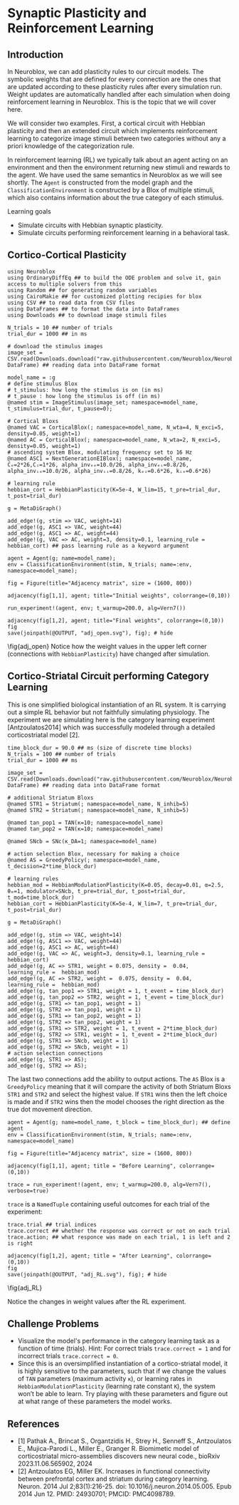 <!--This file was generated, do not modify it.-->
# Synaptic Plasticity and Reinforcement Learning
## Introduction
In Neuroblox, we can add plasticity rules to our circuit models. The symbolic weights that are defined for every connection are the ones that are updated according to these plasticity rules after every simulation run.
Weight updates are automatically handled after each simulation when doing reinforcement learning in Neuroblox. This is the topic that we will cover here.

We will consider two examples. First, a cortical circuit with Hebbian plasticity and then an extended circuit which implements reinforcement learning to categorize image stimuli between two categories without any a priori knowledge of the categorization rule.

In reinforcement learning (RL) we typically talk about an agent acting on an environment and then the environment returning new stimuli and rewards to the agent. We have used the same semantics in Neuroblox as we will see shortly. The `Agent` is constructed from the model graph and the `ClassificationEnvironment` is constructed by a Blox of multiple stimuli, which also contains information about the true category of each stimulus.

Learning goals
- Simulate circuits with Hebbian synaptic plasticity.
- Simulate circuits performing reinforcement learning in a behavioral task.

## Cortico-Cortical Plasticity

````julia:ex1
using Neuroblox
using OrdinaryDiffEq ## to build the ODE problem and solve it, gain access to multiple solvers from this
using Random ## for generating random variables
using CairoMakie ## for customized plotting recipies for blox
using CSV ## to read data from CSV files
using DataFrames ## to format the data into DataFrames
using Downloads ## to download image stimuli files

N_trials = 10 ## number of trials
trial_dur = 1000 ## in ms

# download the stimulus images
image_set = CSV.read(Downloads.download("raw.githubusercontent.com/Neuroblox/NeurobloxDocsHost/refs/heads/main/data/stimuli_set.csv"), DataFrame) ## reading data into DataFrame format

model_name = :g
# define stimulus Blox
# t_stimulus: how long the stimulus is on (in ms)
# t_pause : how long the stimulus is off (in ms)
@named stim = ImageStimulus(image_set; namespace=model_name, t_stimulus=trial_dur, t_pause=0);

# Cortical Bloxs
@named VAC = CorticalBlox(; namespace=model_name, N_wta=4, N_exci=5,  density=0.05, weight=1)
@named AC = CorticalBlox(; namespace=model_name, N_wta=2, N_exci=5, density=0.05, weight=1)
# ascending system Blox, modulating frequency set to 16 Hz
@named ASC1 = NextGenerationEIBlox(; namespace=model_name, Cₑ=2*26,Cᵢ=1*26, alpha_invₑₑ=10.0/26, alpha_invₑᵢ=0.8/26, alpha_invᵢₑ=10.0/26, alpha_invᵢᵢ=0.8/26, kₑᵢ=0.6*26, kᵢₑ=0.6*26)

# learning rule
hebbian_cort = HebbianPlasticity(K=5e-4, W_lim=15, t_pre=trial_dur, t_post=trial_dur)

g = MetaDiGraph()

add_edge!(g, stim => VAC, weight=14)
add_edge!(g, ASC1 => VAC, weight=44)
add_edge!(g, ASC1 => AC, weight=44)
add_edge!(g, VAC => AC, weight=3, density=0.1, learning_rule = hebbian_cort) ## pass learning rule as a keyword argument

agent = Agent(g; name=model_name);
env = ClassificationEnvironment(stim, N_trials; name=:env, namespace=model_name);

fig = Figure(title="Adjacency matrix", size = (1600, 800))

adjacency(fig[1,1], agent; title="Initial weights", colorrange=(0,10))

run_experiment!(agent, env; t_warmup=200.0, alg=Vern7())

adjacency(fig[1,2], agent; title="Final weights", colorrange=(0,10))
fig
save(joinpath(@OUTPUT, "adj_open.svg"), fig); # hide
````

\fig{adj_open}
Notice how the weight values in the upper left corner (connections with `HebbianPlasticity`) have changed after simulation.

## Cortico-Striatal Circuit performing Category Learning
This is one simplified biological instantiation of an RL system. It is carrying out a simple RL behavior but not faithfully simulating physiology. The experiment we are simulating here is the category learning experiment [Antzoulatos2014] which was successfully modeled through a detailed corticostriatal model [2].

````julia:ex2
time_block_dur = 90.0 ## ms (size of discrete time blocks)
N_trials = 100 ## number of trials
trial_dur = 1000 ## ms

image_set = CSV.read(Downloads.download("raw.githubusercontent.com/Neuroblox/NeurobloxDocsHost/refs/heads/main/data/stimuli_set.csv"), DataFrame) ## reading data into DataFrame format

# additional Striatum Bloxs
@named STR1 = Striatum(; namespace=model_name, N_inhib=5)
@named STR2 = Striatum(; namespace=model_name, N_inhib=5)

@named tan_pop1 = TAN(κ=10; namespace=model_name)
@named tan_pop2 = TAN(κ=10; namespace=model_name)

@named SNcb = SNc(κ_DA=1; namespace=model_name)

# action selection Blox, necessary for making a choice
@named AS = GreedyPolicy(; namespace=model_name, t_decision=2*time_block_dur)

# learning rules
hebbian_mod = HebbianModulationPlasticity(K=0.05, decay=0.01, α=2.5, θₘ=1, modulator=SNcb, t_pre=trial_dur, t_post=trial_dur, t_mod=time_block_dur)
hebbian_cort = HebbianPlasticity(K=5e-4, W_lim=7, t_pre=trial_dur, t_post=trial_dur)

g = MetaDiGraph()

add_edge!(g, stim => VAC, weight=14)
add_edge!(g, ASC1 => VAC, weight=44)
add_edge!(g, ASC1 => AC, weight=44)
add_edge!(g, VAC => AC, weight=3, density=0.1, learning_rule = hebbian_cort)
add_edge!(g, AC => STR1, weight = 0.075, density =  0.04, learning_rule =  hebbian_mod)
add_edge!(g, AC => STR2, weight =  0.075, density =  0.04, learning_rule =  hebbian_mod)
add_edge!(g, tan_pop1 => STR1, weight = 1, t_event = time_block_dur)
add_edge!(g, tan_pop2 => STR2, weight = 1, t_event = time_block_dur)
add_edge!(g, STR1 => tan_pop1, weight = 1)
add_edge!(g, STR2 => tan_pop1, weight = 1)
add_edge!(g, STR1 => tan_pop2, weight = 1)
add_edge!(g, STR2 => tan_pop2, weight = 1)
add_edge!(g, STR1 => STR2, weight = 1, t_event = 2*time_block_dur)
add_edge!(g, STR2 => STR1, weight = 1, t_event = 2*time_block_dur)
add_edge!(g, STR1 => SNcb, weight = 1)
add_edge!(g, STR2 => SNcb, weight = 1)
# action selection connections
add_edge!(g, STR1 => AS);
add_edge!(g, STR2 => AS);
````

The last two connections add the ability to output actions. The `AS` Blox is a `GreedyPolicy` meaning that it will compare the activity of both Striatum Bloxs `STR1` and `STR2` and select the highest value. If `STR1` wins then the left choice is made and if `STR2` wins then the model chooses the right direction as the true dot movement direction.

````julia:ex3
agent = Agent(g; name=model_name, t_block = time_block_dur); ## define agent
env = ClassificationEnvironment(stim, N_trials; name=:env, namespace=model_name)

fig = Figure(title="Adjacency matrix", size = (1600, 800))

adjacency(fig[1,1], agent; title = "Before Learning", colorrange=(0,10))

trace = run_experiment!(agent, env; t_warmup=200.0, alg=Vern7(), verbose=true)
````

`trace` is a `NamedTuple` containing useful outcomes for each trial of the experiment:

````julia:ex4
trace.trial ## trial indices
trace.correct ## whether the response was correct or not on each trial
trace.action; ## what responce was made on each trial, 1 is left and 2 is right

adjacency(fig[1,2], agent; title = "After Learning", colorrange=(0,10))
fig
save(joinpath(@OUTPUT, "adj_RL.svg"), fig); # hide
````

\fig{adj_RL}

Notice the changes in weight values after the RL experiment.

## Challenge Problems
- Visualize the model's performance in the category learning task as a function of time (trials). Hint: For correct trials `trace.correct = 1` and for incorrect trials `trace.correct = 0`.
- Since this is an oversimplified instantiation of a cortico-striatal model, it is highly sensitive to the parameters, such that if we change the values of `TAN` parameters (maximum activity `κ`), or learning rates in `HebbianModulationPlasticity` (learning rate constant `K`), the system won’t be able to learn. Try playing with these parameters and figure out at what range of these parameters the model works.

## References
- [1] Pathak A., Brincat S., Organtzidis H., Strey H., Senneff S., Antzoulatos E., Mujica-Parodi L., Miller E., Granger R. Biomimetic model of corticostriatal micro-assemblies discovers new neural code., bioRxiv 2023.11.06.565902, 2024
- [2] Antzoulatos EG, Miller EK. Increases in functional connectivity between prefrontal cortex and striatum during category learning. Neuron. 2014 Jul 2;83(1):216-25. doi: 10.1016/j.neuron.2014.05.005. Epub 2014 Jun 12. PMID: 24930701; PMCID: PMC4098789.

